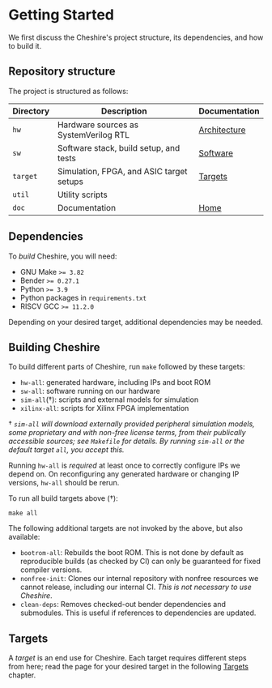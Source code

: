 # Getting Started

We first discuss the Cheshire's project structure, its dependencies, and how to build it.

## Repository structure

The project is structured as follows:

| Directory | Description                              | Documentation              |
| --------- | ---------------------------------------- | ---------------------------|
| `hw`      | Hardware sources as SystemVerilog RTL    | [Architecture](um/arch.md) |
| `sw`      | Software stack, build setup, and tests   | [Software](um/sw.md)       |
| `target`  | Simulation, FPGA, and ASIC target setups | [Targets](tg/index.md)     |
| `util`    | Utility scripts                          |                            |
| `doc`     | Documentation                            | [Home](index.md)           |


## Dependencies

To *build* Cheshire, you will need:

- GNU Make `>= 3.82`
- Bender `>= 0.27.1`
- Python `>= 3.9`
- Python packages in `requirements.txt`
- RISCV GCC `>= 11.2.0`

Depending on your desired target, additional dependencies may be needed.

## Building Cheshire

To build different parts of Cheshire, run `make` followed by these targets:

- `hw-all`: generated hardware, including IPs and boot ROM
- `sw-all`: software running on our hardware
- `sim-all`(†): scripts and external models for simulation
- `xilinx-all`: scripts for Xilinx FPGA implementation

† *`sim-all` will download externally provided peripheral simulation models, some proprietary and with non-free license terms, from their publically accessible sources; see `Makefile` for details. By running `sim-all` or the default target `all`, you accept this.*

Running `hw-all` is *required* at least once to correctly configure IPs we depend on. On reconfiguring any generated hardware or changing IP versions, `hw-all` should be rerun.

To run all build targets above (†):

```
make all
```

The following additional targets are not invoked by the above, but also available:

- `bootrom-all`: Rebuilds the boot ROM. This is not done by default as reproducible builds (as checked by CI) can only be guaranteed for fixed compiler versions.
- `nonfree-init`: Clones our internal repository with nonfree resources we cannot release, including our internal CI. *This is not necessary to use Cheshire*.
- `clean-deps`: Removes checked-out bender dependencies and submodules. This is useful if references to dependencies are updated.

## Targets

A *target* is an end use for Cheshire. Each target requires different steps from here; read the page for your desired target in the following [Targets](tg/index.md) chapter.
